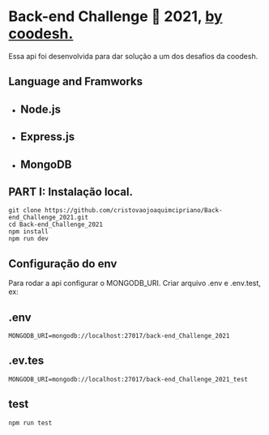 # Back-end Challenge 🏅 2021, [by coodesh.](https://lab.coodesh.com/public-challenges/back-end-challenge-2021)

Essa api foi desenvolvida para dar solução a um dos desafios da coodesh.

## Language and Framworks

- ## Node.js
- ## Express.js
- ## MongoDB

## PART I: Instalação local.

```
git clone https://github.com/cristovaojoaquimcipriano/Back-end_Challenge_2021.git
cd Back-end_Challenge_2021
npm install
npm run dev
```

## Configuração do env

Para rodar a api configurar o MONGODB_URI.
Criar arquivo .env e .env.test, ex:

## .env

```
MONGODB_URI=mongodb://localhost:27017/back-end_Challenge_2021
```

## .ev.tes

```
MONGODB_URI=mongodb://localhost:27017/back-end_Challenge_2021_test
```

## test
```
npm run test
```

